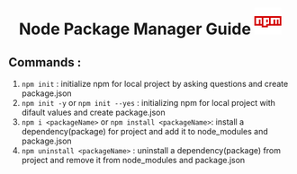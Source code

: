 <h1 align="center"> Node Package Manager Guide <img src="./img/icons8-npm-48.png" > </h1>

## Commands :

1. `npm init` : initialize npm for local project by asking questions and create package.json
1. `npm init -y` or `npm init --yes` : initializing npm for local project with difault values and create package.json
1. `npm i <packageName>` or `npm install <packageName>`: install a dependency(package) for project and add it to node_modules and package.json 
1. `npm uninstall <packageName>` : uninstall a dependency(package) from project and remove it from node_modules and package.json
